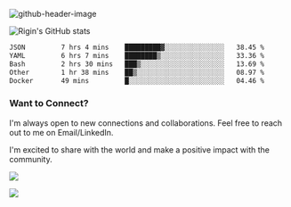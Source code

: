 
![github-header-image](https://github.com/riginoommen/riginoommen/assets/3840244/889cae65-df55-4cda-86cc-bf21bf1f2e96)

![Rigin's GitHub stats](https://github-readme-stats.vercel.app/api?username=riginoommen\&show_icons=true\&show=reviews,discussions_started,discussions_answered,prs_merged,prs_merged_percentage)


<!--START_SECTION:waka-->

```txt
JSON         7 hrs 4 mins    █████████▓░░░░░░░░░░░░░░░   38.45 %
YAML         6 hrs 7 mins    ████████▒░░░░░░░░░░░░░░░░   33.36 %
Bash         2 hrs 30 mins   ███▒░░░░░░░░░░░░░░░░░░░░░   13.69 %
Other        1 hr 38 mins    ██▒░░░░░░░░░░░░░░░░░░░░░░   08.97 %
Docker       49 mins         █░░░░░░░░░░░░░░░░░░░░░░░░   04.46 %
```

<!--END_SECTION:waka-->

### Want to Connect?

I'm always open to new connections and collaborations. Feel free to reach out to me on Email/LinkedIn.

I'm excited to share with the world and make a positive impact with the community.

![](https://komarev.com/ghpvc/?username=riginoommen)

![](https://hit.yhype.me/github/profile?user_id=3840244)


